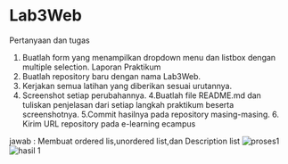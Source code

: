 # Lab3Web
 Pertanyaan dan tugas
 1. Buatlah form yang menampilkan dropdown menu dan listbox dengan multiple selection.
 Laporan Praktikum 
 1. Buatlah repository baru dengan nama Lab3Web.
 2. Kerjakan semua latihan yang diberikan sesuai urutannya. 
 3. Screenshot setiap perubahannya. 
 4.Buatlah file README.md dan tuliskan penjelasan dari setiap langkah praktikum beserta screenshotnya. 
 5.Commit hasilnya pada repository masing-masing. 6. Kirim URL repository pada e-learning ecampus 

jawab :
Membuat ordered lis,unordered list,dan Description list
![proses1](https://user-images.githubusercontent.com/81373389/114141207-7cbfd900-993b-11eb-93fc-b5de87b33d05.JPG)
![hasil 1](https://user-images.githubusercontent.com/81373389/114141315-a1b44c00-993b-11eb-8acc-034eb777d43a.JPG)

